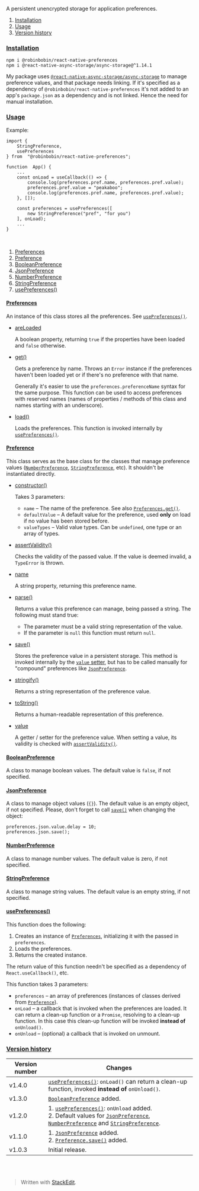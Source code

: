 ﻿A persistent unencrypted storage for application preferences.

1. <a name="cinstallation"></a>[Installation](#installation)
2. <a name="cusage"></a>[Usage](#usage)
3. <a name="cversionhistory"></a>[Version history](#versionhistory)

### <a name="installation"></a>[Installation](#cinstallation)

	npm i @robinbobin/react-native-preferences
	npm i @react-native-async-storage/async-storage@^1.14.1

My package uses [`@react-native-async-storage/async-storage`](https://www.npmjs.com/package/@react-native-async-storage/async-storage/v/1.14.1) to manage preference values, and that package needs linking. If it's specified as a dependency of `@robinbobin/react-native-preferences` it's not added to an app's `package.json` as a dependency and is not linked. Hence the need for manual installation.

### <a name="usage"></a>[Usage](#cusage)

Example:

	import {
		StringPreference,
		usePreferences
	} from  "@robinbobin/react-native-preferences";
	
	function  App() {
		...
		const onLoad = useCallback(() => {
			console.log(preferences.pref.name, preferences.pref.value);
			preferences.pref.value = "peakaboo";
			console.log(preferences.pref.name, preferences.pref.value);
		}, []);
		
		const preferences = usePreferences([
			new StringPreference("pref", "for you")
		], onLoad);
		...
	}

<br>

1. <a name="cpreferences"></a>[Preferences](#preferences)
2. <a name="cpreference"></a>[Preference](#preference)
3. <a name="cbooleanpreference"></a>[BooleanPreference](#booleanpreference)
4. <a name="cjsonpreference"></a>[JsonPreference](#jsonpreference)
5. <a name="cnumberpreference"></a>[NumberPreference](#numberpreference)
6. <a name="cstringpreference"><a>[StringPreference](#stringpreference)
7. <a name="cusepreferences"></a>[usePreferences()](#usepreferences)

#### <a name="preferences"></a>[Preferences](#cpreferences)

An instance of this class stores all the preferences. See [`usePreferences()`](#usepreferences).

- [areLoaded](#preferences)

	A boolean property, returning `true` if the properties have been loaded and `false` otherwise.

- <a name="preferencesget"></a>[get()](#preferences)

	Gets a preference by name. Throws an `Error` instance if the preferences haven't been loaded yet or if there's no preference with that name.

	Generally it's easier to use the `preferences.preferenceName` syntax for the same purpose. This function can be used to access preferences with reserved names (names of properties / methods of this class and names starting with an underscore).

- [load()](#preferences)

	Loads the preferences. This function is invoked internally by [`usePreferences()`](#usepreferences).

#### <a name="preference"></a>[Preference](#cpreference)

This class serves as the base class for the classes that manage preference values ([`NumberPreference`](#numberpreference), [`StringPreference`](#stringpreference), etc). It shouldn't be instantiated directly.

- [constructor()](#preference)

	Takes 3 parameters:
	- `name` &ndash; The name of the preference. See also [`Preferences.get()`](#preferencesget).
	- `defaultValue` &ndash; A default value for the preference, used **only** on load if no value has been stored before.
	- `valueTypes` &ndash; Valid value types. Can be `undefined`, one type or an array of types.

- <a name="preferenceassertvalidity"></a>[assertValidity()](#preference)

	Checks the validity of the passed value. If the value is deemed invalid, a `TypeError` is thrown.

- [name](#preference)

	A string property, returning this preference name.

- [parse()](#preference)

	Returns a value this preference can manage, being passed a string. The following must stand true:
	- The parameter must be a valid string representation of the value.
	- If the parameter is `null` this function must return `null`.

- <a name="preferencesave"></a>[save()](#preference)

	Stores the preference value in a persistent storage. This method is invoked internally by the [`value` setter](#preferencevalue), but has to be called manually for "compound" preferences like [`JsonPreference`](#jsonpreference).

- [stringify()](#preference)

	Returns a string representation of the preference value.

- [toString()](#preference)

	Returns a human-readable representation of this preference.

- <a name="preferencevalue"></a>[value](#preference)

	A getter / setter for the preference value. When setting a value, its validity is checked with [`assertValidity()`](#preferenceassertvalidity).

#### <a name="booleanpreference"></a>[BooleanPreference](#cbooleanpreference)

A class to manage boolean values. The default value is `false`, if not specified.

#### <a name="jsonpreference"></a>[JsonPreference](#cjsonpreference)

A class to manage object values (`{}`). The default value is an empty object, if not specified. Please, don't forget to call [`save()`](#preferencesave) when changing the object:

	preferences.json.value.delay = 10;
	preferences.json.save();

#### <a name="numberpreference"></a>[NumberPreference](#cnumberpreference)

A class to manage number values. The default value is zero, if not specified.

#### <a name="stringpreference"></a>[StringPreference](#cstringpreference)

A class to manage string values. The default value is an empty string, if not specified.

#### <a name="usePreferences"></a>[usePreferences()](#cusepreferences)

This function does the following:
1. Creates an instance of [`Preferences`](#preferences), initializing it with the passed in `preferences`.
2. Loads the preferences.
3. Returns the created instance.

The return value of this function needn't be specified as a dependency of `React.useCallback()`, etc.

This function takes 3 parameters:

- `preferences` &ndash; an array of preferences (instances of classes derived from [`Preference`](#preference)).
- `onLoad` &ndash; a callback that is invoked when the preferences are loaded. It can return a clean-up function or a `Promise`, resolving to a clean-up function. In this case this clean-up function will be invoked **instead of** `onUnload()`.
- `onUnload` &ndash; (optional) a callback that is invoked on unmount. 

### <a name="versionhistory"></a>[Version history](#cversionhistory)

Version number|Changes
-|-
v1.4.0|[`usePreferences()`](#usePreferences): `onLoad()` can return a clean-up function, invoked **instead of** `onUnload()`.
v1.3.0|[`BooleanPreference`](#booleanpreference) added.
v1.2.0|1. [`usePreferences()`](#usepreferences): `onUnload` added.<br>2. Default values for [`JsonPreference`](#jsonpreference), [`NumberPreference`](#numberpreference) and [`StringPreference`](#stringpreference).
v1.1.0|1. [`JsonPreference`](#jsonpreference) added.<br>2. [`Preference.save()`](#preferencesave) added.
v1.0.3|Initial release.

<br><br>
> Written with [StackEdit](https://stackedit.io/).
